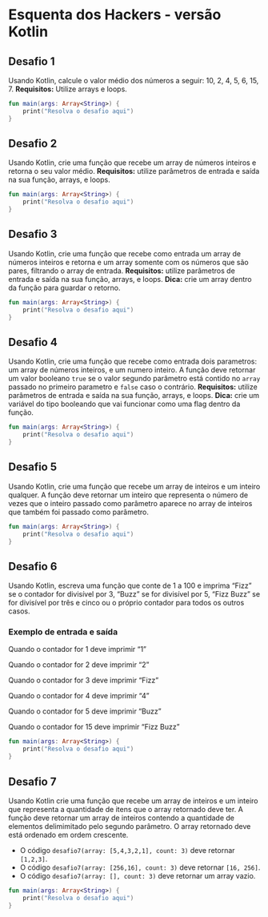 # Esquenta dos Hackers - versão Kotlin

## Desafio 1
Usando Kotlin, calcule o valor médio dos números a seguir: 10, 2, 4, 5, 6, 15, 7. 
**Requisitos:** Utilize arrays e loops.

```kotlin runnable
fun main(args: Array<String>) {
    print("Resolva o desafio aqui")
}
```

## Desafio 2
Usando Kotlin, crie uma função que recebe um array de números inteiros e retorna o seu valor médio. 
**Requisitos:** utilize parâmetros de entrada e saída na sua função, arrays, e loops.

```kotlin runnable
fun main(args: Array<String>) {
    print("Resolva o desafio aqui")
}
```

## Desafio 3
Usando Kotlin, crie uma função que recebe como entrada um array de números inteiros e retorna e um array somente com os números que são pares, filtrando o array de entrada. 
**Requisitos:** utilize parâmetros de entrada e saída na sua função, arrays, e loops. 
**Dica:** crie um array dentro da função para guardar o retorno.

```kotlin runnable
fun main(args: Array<String>) {
    print("Resolva o desafio aqui")
}
```

## Desafio 4
Usando Kotlin, crie uma função que recebe como entrada dois parametros: um array de números inteiros, e um numero inteiro. 
A função deve retornar um valor booleano `true` se o valor segundo parâmetro está contido no `array` passado no primeiro parametro e `false` caso o contrário. 
**Requisitos:** utilize parâmetros de entrada e saída na sua função, arrays, e loops. 
**Dica:** crie um variável do tipo booleando que vai funcionar como uma flag dentro da função.

```kotlin runnable
fun main(args: Array<String>) {
    print("Resolva o desafio aqui")
}
```

## Desafio 5
Usando Kotlin, crie uma função que recebe um array de inteiros e um inteiro qualquer. 
A função deve retornar um inteiro que representa o número de vezes que o inteiro passado como parâmetro aparece no array de inteiros que também foi passado como parâmetro.

```kotlin runnable
fun main(args: Array<String>) {
    print("Resolva o desafio aqui")
}
```

## Desafio 6
Usando Kotlin, escreva uma função que conte de 1 a 100 e imprima “Fizz” se o contador for divisível por 3, “Buzz” se for divisível por 5, “Fizz Buzz” se for divisível por três e cinco ou o próprio contador para todos os outros casos.

### Exemplo de entrada e saída

Quando o contador for 1 deve imprimir “1”

Quando o contador for 2 deve imprimir “2”

Quando o contador for 3 deve imprimir “Fizz”

Quando o contador for 4 deve imprimir “4”

Quando o contador for 5 deve imprimir “Buzz”

Quando o contador for 15 deve imprimir “Fizz Buzz”

```kotlin runnable
fun main(args: Array<String>) {
    print("Resolva o desafio aqui")
}
```

## Desafio 7
Usando Kotlin crie uma função que recebe um array de inteiros e um inteiro que representa a quantidade de itens que o array retornado deve ter. 
A função deve retornar um array de inteiros contendo a quantidade de elementos delimimitado pelo segundo parâmetro. 
O array retornado deve está ordenado em ordem crescente.

- O código `desafio7(array: [5,4,3,2,1], count: 3)` deve retornar `[1,2,3]`.
- O código `desafio7(array: [256,16], count: 3)` deve retornar `[16, 256]`.
- O código `desafio7(array: [], count: 3)` deve retornar um array vazio.

```kotlin runnable
fun main(args: Array<String>) {
    print("Resolva o desafio aqui")
}
```